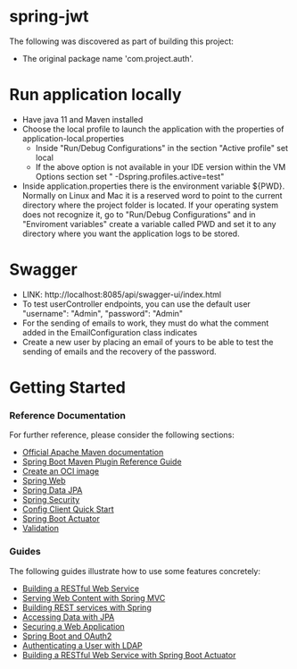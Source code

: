 # spring-jwt

The following was discovered as part of building this project:

* The original package name 'com.project.auth'.

# Run application locally

* Have java 11 and Maven installed
* Choose the local profile to launch the application with the properties of application-local.properties
    * Inside "Run/Debug Configurations" in the section "Active profile" set local
    * If the above option is not available in your IDE version within the VM Options section set "
      -Dspring.profiles.active=test"
* Inside application.properties there is the environment variable ${PWD}. Normally on Linux and Mac it is a reserved
  word to point to the current directory where the project folder is located. If your operating system does not
  recognize it, go to "Run/Debug Configurations" and in "Enviroment variables" create a variable called PWD and set it
  to any directory where you want the application logs to be stored.

# Swagger

* LINK: http://localhost:8085/api/swagger-ui/index.html
* To test userController endpoints, you can use the default user "username": "Admin", "password": "Admin"
* For the sending of emails to work, they must do what the comment added in the EmailConfiguration class indicates
* Create a new user by placing an email of yours to be able to test the sending of emails and the recovery of the
  password.

# Getting Started

### Reference Documentation

For further reference, please consider the following sections:

* [Official Apache Maven documentation](https://maven.apache.org/guides/index.html)
* [Spring Boot Maven Plugin Reference Guide](https://docs.spring.io/spring-boot/docs/2.5.3/maven-plugin/reference/html/)
* [Create an OCI image](https://docs.spring.io/spring-boot/docs/2.5.3/maven-plugin/reference/html/#build-image)
* [Spring Web](https://docs.spring.io/spring-boot/docs/2.5.3/reference/htmlsingle/#boot-features-developing-web-applications)
* [Spring Data JPA](https://docs.spring.io/spring-boot/docs/2.5.3/reference/htmlsingle/#boot-features-jpa-and-spring-data)
* [Spring Security](https://docs.spring.io/spring-boot/docs/2.5.3/reference/htmlsingle/#boot-features-security)
* [Config Client Quick Start](https://docs.spring.io/spring-cloud-config/docs/current/reference/html/#_client_side_usage)
* [Spring Boot Actuator](https://docs.spring.io/spring-boot/docs/2.5.3/reference/htmlsingle/#production-ready)
* [Validation](https://docs.spring.io/spring-boot/docs/2.5.3/reference/htmlsingle/#boot-features-validation)

### Guides

The following guides illustrate how to use some features concretely:

* [Building a RESTful Web Service](https://spring.io/guides/gs/rest-service/)
* [Serving Web Content with Spring MVC](https://spring.io/guides/gs/serving-web-content/)
* [Building REST services with Spring](https://spring.io/guides/tutorials/bookmarks/)
* [Accessing Data with JPA](https://spring.io/guides/gs/accessing-data-jpa/)
* [Securing a Web Application](https://spring.io/guides/gs/securing-web/)
* [Spring Boot and OAuth2](https://spring.io/guides/tutorials/spring-boot-oauth2/)
* [Authenticating a User with LDAP](https://spring.io/guides/gs/authenticating-ldap/)
* [Building a RESTful Web Service with Spring Boot Actuator](https://spring.io/guides/gs/actuator-service/)
